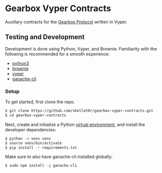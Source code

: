 # Gearbox Vyper Contracts

Auxillary contracts for the [Gearbox Protocol](https://github.com/Gearbox-protocol/gearbox-contracts) written in Vyper.

## Testing and Development

Development is done using Python, Vyper, and Brownie. Familiarity with the following is recommended for a smooth experience:

* [python3](https://www.python.org/downloads/release/python-383/)
* [brownie](https://github.com/eth-brownie/brownie)
* [vyper](https://github.com/vyperlang/vyper)
* [ganache-cli](https://github.com/trufflesuite/ganache-cli)

### Setup

To get started, first clone the repo.

```bash
$ git clone https://github.com/skellet0r/gearbox-vyper-contracts.git
$ cd gearbox-vyper-contracts
```

Next, create and initialize a Python [virtual environment](https://docs.python.org/3/library/venv.html), and install the developer dependencies:

```bash
$ python -m venv venv
$ source venv/bin/activate
$ pip install -r requirements.txt
```

Make sure to also have ganache-cli installed globally:

```bash
$ sudo npm install -g ganache-cli
```
